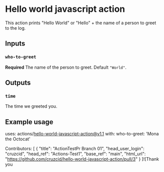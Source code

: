 # Hello world javascript action

This action prints "Hello World" or "Hello" + the name of a person to greet to the log.

## Inputs

### `who-to-greet`

**Required** The name of the person to greet. Default `"World"`.

## Outputs

### `time`

The time we greeted you.

## Example usage

uses: actions/hello-world-javascript-action@v1.1
with:
  who-to-greet: 'Mona the Octocat'

 Contributors:
[
  {
    "title": "ActionTestPr Branch 01",
    "head_user_login": "cruzcid",
    "head_ref": "Actions-Test1",
    "base_ref": "main",
    "html_url": "https://github.com/cruzcid/hello-world-javascript-action/pull/3"
  }
]![Thank you